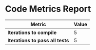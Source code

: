 # Code Metrics Report

| Metric                          | Value     |
|---------------------------------|-----------|
| **Iterations to  compile**      | 5         |
| **Iterations to pass all tests**| 5         |

